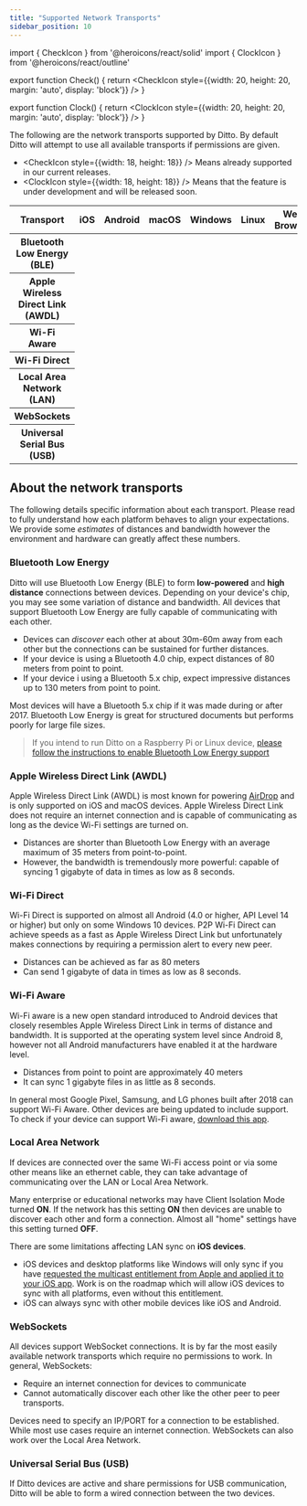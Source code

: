 ```yaml
---
title: "Supported Network Transports"
sidebar_position: 10
---
```


import { CheckIcon } from '@heroicons/react/solid'
import { ClockIcon } from '@heroicons/react/outline'

export function Check() {
  return <CheckIcon style={{width: 20, height: 20, margin: 'auto', display: 'block'}} />
}

export function Clock() {
  return <ClockIcon style={{width: 20, height: 20, margin: 'auto', display: 'block'}} />
}

The following are the network transports supported by Ditto. By default Ditto will attempt to use all available transports if permissions are given.

* <CheckIcon style={{width: 18, height: 18}} /> Means already supported in our current releases.
* <ClockIcon style={{width: 18, height: 18}} /> Means that the feature is under development and will be released soon.

<table class="table table-bordered reference-document-table">
  <thead class="thead-dark">
    <tr>
      <th scope="col">Transport</th>
      <th scope="col">iOS</th>
      <th scope="col">Android</th>
      <th scope="col">macOS</th>
      <th scope="col">Windows</th>
      <th scope="col">Linux</th>
      <th scope="col">Web Browser</th>
    </tr>
  </thead>
  <tbody>
    <tr>
      <th scope="row">Bluetooth Low Energy (BLE)</th>
      <td><Check /></td>
      <td><Check /></td>
      <td><Check /></td>
      <td><Clock /></td>
      <td><Check /></td>
      <td></td>
    </tr>
    <tr>
      <th scope="row">Apple Wireless Direct Link (AWDL)</th>
      <td><Check /></td>
      <td></td>
      <td><Check /></td>
      <td></td>
      <td></td>
      <td></td>
    </tr>
    <tr>
      <th scope="row">Wi-Fi Aware</th>
      <td></td>
      <td><Clock /></td>
      <td></td>
      <td></td>
      <td></td>
      <td></td>
    </tr>
    <tr>
      <th scope="row">Wi-Fi Direct</th>
      <td></td>
      <td><Clock /></td>
      <td></td>
      <td><Clock /></td>
      <td><Clock /></td>
      <td></td>
    </tr>
    <tr>
      <th scope="row">Local Area Network (LAN)</th>
      <td><Check /></td>
      <td><Check /></td>
      <td><Check /></td>
      <td><Check /></td>
      <td><Check /></td>
      <td></td>
    </tr>
    <tr>
      <th scope="row">WebSockets</th>
      <td><Check /></td>
      <td><Check /></td>
      <td><Check /></td>
      <td><Check /></td>
      <td><Check /></td>
      <td><Check /></td>
    </tr>
    <tr>
      <th scope="row">Universal Serial Bus (USB)</th>
      <td><Clock /></td>
      <td><Clock /></td>
      <td><Clock /></td>
      <td><Clock /></td>
      <td><Clock /></td>
      <td><Clock /></td>
    </tr>
  </tbody>
</table>


## About the network transports

The following details specific information about each transport. Please read to fully understand how each platform behaves to align your expectations. We provide some _estimates_ of distances and bandwidth however the environment and hardware can greatly affect these numbers.

### Bluetooth Low Energy

Ditto will use Bluetooth Low Energy (BLE) to form **low-powered** and **high distance** connections between devices. Depending on your device's chip, you may see some variation of distance and bandwidth. All devices that support Bluetooth Low Energy are fully capable of communicating with each other.

* Devices can _discover_ each other at about 30m-60m away from each other but the connections can be sustained for further distances.
* If your device is using a Bluetooth 4.0 chip, expect distances of 80 meters from point to point.
* If your device i using a Bluetooth 5.x chip, expect impressive distances up to 130 meters from point to point.


Most devices will have a Bluetooth 5.x chip if it was made during or after 2017. Bluetooth Low Energy is great for structured documents but performs poorly for large file sizes.

> If you intend to run Ditto on a Raspberry Pi or Linux device, [please follow the instructions to enable Bluetooth Low Energy support](../installation/linux)

### Apple Wireless Direct Link (AWDL)

Apple Wireless Direct Link (AWDL) is most known for powering [AirDrop](https://support.apple.com/en-us/HT204144) and is only supported on iOS and macOS devices. Apple Wireless Direct Link does not require an internet connection and is capable of communicating as long as the device Wi-Fi settings are turned on.

* Distances are shorter than Bluetooth Low Energy with an average maximum of 35 meters from point-to-point.
* However, the bandwidth is tremendously more powerful: capable of syncing 1 gigabyte of data in times as low as 8 seconds.

### Wi-Fi Direct

Wi-Fi Direct is supported on almost all Android (4.0 or higher, API Level 14 or higher) but only on some Windows 10 devices. P2P Wi-Fi Direct can achieve speeds as a fast as Apple Wireless Direct Link but unfortunately makes connections by requiring a permission alert to every new peer.

* Distances can be achieved as far as 80 meters
* Can send 1 gigabyte of data in times as low as 8 seconds.

### Wi-Fi Aware

Wi-Fi aware is a new open standard introduced to Android devices that closely resembles Apple Wireless Direct Link in terms of distance and bandwidth. It is supported at the operating system level since Android 8, however not all Android manufacturers have enabled it at the hardware level.

* Distances from point to point are approximately 40 meters
* It can sync 1 gigabyte files in as little as 8 seconds.

In general most Google Pixel, Samsung, and LG phones built after 2018 can support Wi-Fi Aware. Other devices are being updated to include support. To check if your device can support Wi-Fi aware, [download this app](https://play.google.com/store/apps/details?id=live.ditto.wifiawarechecker).

### Local Area Network

If devices are connected over the same Wi-Fi access point or via some other means like an ethernet cable, they can take advantage of communicating over the LAN or Local Area Network.

Many enterprise or educational networks may have Client Isolation Mode turned **ON**. If the network has this setting **ON** then devices are unable to discover each other and form a connection. Almost all "home" settings have this setting turned **OFF**.

There are some limitations affecting LAN sync on **iOS devices**.

* iOS devices and desktop platforms like Windows will only sync if you have [requested the multicast entitlement from Apple and applied it to your iOS app](https://developer.apple.com/forums/thread/663858). Work is on the roadmap which will allow iOS devices to sync with all platforms, even without this entitlement.
* iOS can always sync with other mobile devices like iOS and Android.

### WebSockets

All devices support WebSocket connections. It is by far the most easily available network transports which require no permissions to work. In general, WebSockets:

* Require an internet connection for devices to communicate
* Cannot automatically discover each other like the other peer to peer transports.

Devices need to specify an IP/PORT for a connection to be established. While most use cases require an internet connection. WebSockets can also work over the Local Area Network.

### Universal Serial Bus (USB)

If Ditto devices are active and share permissions for USB communication, Ditto will be able to form a wired connection between the two devices.